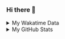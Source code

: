 ### Hi there 👋

<!--
**cdfmlr/cdfmlr** is a ✨ _special_ ✨ repository because its `README.md` (this file) appears on your GitHub profile.

Here are some ideas to get you started:

- 🔭 I’m currently working on ...
- 🌱 I’m currently learning ...
- 👯 I’m looking to collaborate on ...
- 🤔 I’m looking for help with ...
- 💬 Ask me about ...
- 📫 How to reach me: ...
- 😄 Pronouns: ...
- ⚡ Fun fact: ...
-->

<details>

<summary>My Wakatime Data</summary>

<!--START_SECTION:waka-->
![Lines of code](https://img.shields.io/badge/From%20Hello%20World%20I%27ve%20Written-680182%20lines%20of%20code-blue)

**🐱 My GitHub Data** 

> 🏆 238 Contributions in the Year 2021
 > 
> 📦 287.5 kB Used in GitHub's Storage 
 > 
> 🚫 Not Opted to Hire
 > 
> 📜 41 Public Repositories 
 > 
> 🔑 5 Private Repositories  
 > 
**I'm an Early 🐤** 

```text
🌞 Morning    80 commits     ██████░░░░░░░░░░░░░░░░░░░   24.62% 
🌆 Daytime    153 commits    ███████████░░░░░░░░░░░░░░   47.08% 
🌃 Evening    82 commits     ██████░░░░░░░░░░░░░░░░░░░   25.23% 
🌙 Night      10 commits     ░░░░░░░░░░░░░░░░░░░░░░░░░   3.08%

```
📅 **I'm Most Productive on Friday** 

```text
Monday       31 commits     ██░░░░░░░░░░░░░░░░░░░░░░░   9.54% 
Tuesday      34 commits     ██░░░░░░░░░░░░░░░░░░░░░░░   10.46% 
Wednesday    37 commits     ██░░░░░░░░░░░░░░░░░░░░░░░   11.38% 
Thursday     55 commits     ████░░░░░░░░░░░░░░░░░░░░░   16.92% 
Friday       63 commits     ████░░░░░░░░░░░░░░░░░░░░░   19.38% 
Saturday     50 commits     ███░░░░░░░░░░░░░░░░░░░░░░   15.38% 
Sunday       55 commits     ████░░░░░░░░░░░░░░░░░░░░░   16.92%

```


📊 **This Week I Spent My Time On** 

```text
⌚︎ Time Zone: Asia/Shanghai

```

**I Mostly Code in Go** 

```text
Go                       10 repos            ██████░░░░░░░░░░░░░░░░░░░   25.0% 
Python                   9 repos             █████░░░░░░░░░░░░░░░░░░░░   22.5% 
Java                     4 repos             ██░░░░░░░░░░░░░░░░░░░░░░░   10.0% 
Jupyter Notebook         4 repos             ██░░░░░░░░░░░░░░░░░░░░░░░   10.0% 
HTML                     2 repos             █░░░░░░░░░░░░░░░░░░░░░░░░   5.0%

```



 Last Updated on 01/12/2021
<!--END_SECTION:waka-->

</details>

<details>
 
 <summary>My GitHub Stats</summary>

[![CDFMLR's github stats](https://github-readme-stats.vercel.app/api?username=cdfmlr&count_private=true&show_icons=true)](https://github.com/anuraghazra/github-readme-stats)

</details>
